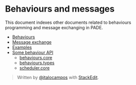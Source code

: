 # Behaviours and messages
This document indexes other documents related to behaviours programming and message exchanging in PADE.

- [Behaviours](behaviours.md)
- [Message exchange](message-exchange.md)
- [Examples](https://github.com/italocampos/pade/tree/master/examples/behaviours-and-messages)
- [Some behaviour API](api)
	- [behaviours.core](api/behaviours.core.md)
	- [behaviours.types](api/behaviours.types.md)
	- [scheduler.core](api/scheduler.core.md)

> Written by [@italocampos](https://github.com/italocampos) with [StackEdit](https://stackedit.io/).